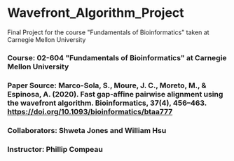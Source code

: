 # Wavefront_Algorithm_Project
Final Project for the course "Fundamentals of Bioinformatics" taken at Carnegie Mellon University
### Course: 02-604 "Fundamentals of Bioinformatics" at Carnegie Mellon University

### Paper Source: Marco-Sola, S., Moure, J. C., Moreto, M., & Espinosa, A. (2020). Fast gap-affine pairwise alignment using the wavefront algorithm. Bioinformatics, 37(4), 456–463. https://doi.org/10.1093/bioinformatics/btaa777

### Collaborators: Shweta Jones and William Hsu

### Instructor: Phillip Compeau
